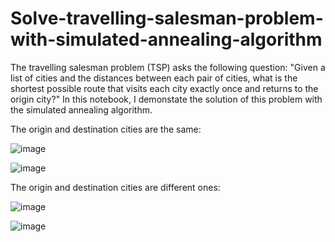 # Solve-travelling-salesman-problem-with-simulated-annealing-algorithm

The travelling salesman problem (TSP) asks the following question: "Given a list of cities and the distances between each pair of cities, what is the shortest possible route that visits each city exactly once and returns to the origin city?" In this notebook, I demonstate the solution of this problem with the simulated annealing algorithm.

The origin and destination cities are the same:

![image](https://github.com/hanfei1986/Solve-travelling-salesman-problem-with-simulated-annealing-algorithm/assets/59255164/05935d71-9f18-4220-bebe-5a91f52798db)

![image](https://github.com/hanfei1986/Solve-travelling-salesman-problem-with-simulated-annealing-algorithm/assets/59255164/631a9721-1cd3-4333-b446-7f54c280f0fb)

The origin and destination cities are different ones:

![image](https://github.com/hanfei1986/Solve-travelling-salesman-problem-with-simulated-annealing-algorithm/assets/59255164/7d604afa-561a-4d94-a461-90a90bfe4304)

![image](https://github.com/hanfei1986/Solve-travelling-salesman-problem-with-simulated-annealing-algorithm/assets/59255164/f92b839a-868e-4e9a-9414-0040c0416018)

